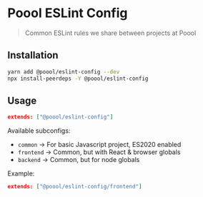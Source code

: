 # Poool ESLint Config

> Common ESLint rules we share between projects at Poool

## Installation

```bash
yarn add @poool/eslint-config --dev
npx install-peerdeps -Y @poool/eslint-config
```

## Usage

```json
extends: ["@poool/eslint-config"]
```

Available subconfigs:
- `common` -> For basic Javascript project, ES2020 enabled
- `frontend` -> Common, but with React & browser globals
- `backend` -> Common, but for node globals

Example:
```json
extends: ["@poool/eslint-config/frontend"]
```
